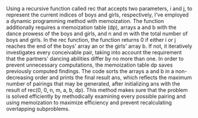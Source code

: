 Using a recursive function called rec that accepts two parameters, i and j, to represent the current indices of boys and girls, respectively, I've employed a dynamic programming method with memoization. The function additionally requires a memoization table (dp), arrays a and b with the dance prowess of the boys and girls, and n and m with the total number of boys and girls. In the rec function, the function returns 0 if either i or j reaches the end of the boys' array an or the girls' array b. If not, it iteratively investigates every conceivable pair, taking into account the requirement that the partners' dancing abilities differ by no more than one. In order to prevent unnecessary computations, the memoization table dp saves previously computed findings. The code sorts the arrays a and b in a non-decreasing order and prints the final result ans, which reflects the maximum number of pairings that may be generated, after initializing ans with the result of rec(0, 0, n, m, a, b, dp). This method makes sure that the problem is solved efficiently by methodically examining every possible pairing and using memoization to maximize efficiency and prevent recalculating overlapping subproblems.